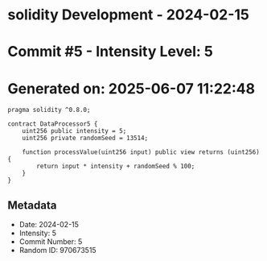 ﻿# solidity Development - 2024-02-15
# Commit #5 - Intensity Level: 5
# Generated on: 2025-06-07 11:22:48
```solidity
pragma solidity ^0.8.0;

contract DataProcessor5 {
    uint256 public intensity = 5;
    uint256 private randomSeed = 13514;

    function processValue(uint256 input) public view returns (uint256) {
        return input * intensity + randomSeed % 100;
    }
}
```
## Metadata
- Date: 2024-02-15
- Intensity: 5
- Commit Number: 5
- Random ID: 970673515
